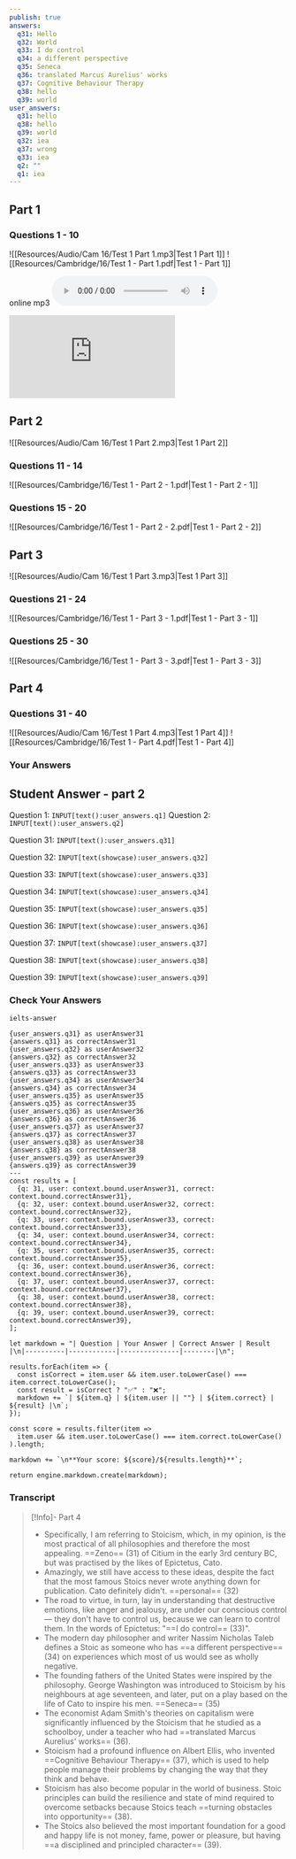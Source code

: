 ```yaml
---
publish: true
answers:
  q31: Hello
  q32: World
  q33: I do control
  q34: a different perspective
  q35: Seneca
  q36: translated Marcus Aurelius' works
  q37: Cognitive Behaviour Therapy
  q38: hello
  q39: world
user_answers:
  q31: hello
  q38: hello
  q39: world
  q32: iea
  q37: wrong
  q33: iea
  q2: ""
  q1: iea
---
```

## Part 1


	
### Questions 1 - 10
![[Resources/Audio/Cam 16/Test 1 Part 1.mp3|Test 1 Part 1]]
![[Resources/Cambridge/16/Test 1 - Part 1.pdf|Test 1 - Part 1]]

online mp3
![alt text](https://ia802202.us.archive.org/15/items/cambridge-ielts-1-to-18-pdf-audio/5.%20Cambridge%20Books/Cambridge%20IELTS%2016/Cambridge%20IELTS%2016-Audio/Test%201%20Part%204.mp3)

<iframe scrolling="no" style="overflow: hidden;" src="https://ttl-s3.williamtran.tech/Week%204.pdf#view=FitV" frameborder="0"></iframe>

## Part 2
![[Resources/Audio/Cam 16/Test 1 Part 2.mp3|Test 1 Part 2]]

### Questions 11 - 14
![[Resources/Cambridge/16/Test 1 - Part 2 - 1.pdf|Test 1 - Part 2 - 1]]

### Questions 15 - 20
![[Resources/Cambridge/16/Test 1 - Part 2 - 2.pdf|Test 1 - Part 2 - 2]]


## Part 3
![[Resources/Audio/Cam 16/Test 1 Part 3.mp3|Test 1 Part 3]]

### Questions 21 - 24
![[Resources/Cambridge/16/Test 1 - Part 3 - 1.pdf|Test 1 - Part 3 - 1]]

### Questions 25 - 30
![[Resources/Cambridge/16/Test 1 - Part 3 - 3.pdf|Test 1 - Part 3 - 3]]

## Part 4

### Questions 31 - 40
![[Resources/Audio/Cam 16/Test 1 Part 4.mp3|Test 1 Part 4]]
![[Resources/Cambridge/16/Test 1 - Part 4.pdf|Test 1 - Part 4]]

### Your Answers
## Student Answer - part 2
Question 1: `INPUT[text():user_answers.q1]`
Question 2: `INPUT[text():user_answers.q2]`

Question 31: `INPUT[text():user_answers.q31]`

Question 32: `INPUT[text(showcase):user_answers.q32]`

Question 33: `INPUT[text(showcase):user_answers.q33]`

Question 34: `INPUT[text(showcase):user_answers.q34]`

Question 35: `INPUT[text(showcase):user_answers.q35]`

Question 36: `INPUT[text(showcase):user_answers.q36]`

Question 37: `INPUT[text(showcase):user_answers.q37]`

Question 38: `INPUT[text(showcase):user_answers.q38]`

Question 39: `INPUT[text(showcase):user_answers.q39]`

### Check Your Answers
```ielts-answer```

```meta-bind-js-view
{user_answers.q31} as userAnswer31
{answers.q31} as correctAnswer31
{user_answers.q32} as userAnswer32
{answers.q32} as correctAnswer32
{user_answers.q33} as userAnswer33
{answers.q33} as correctAnswer33
{user_answers.q34} as userAnswer34
{answers.q34} as correctAnswer34
{user_answers.q35} as userAnswer35
{answers.q35} as correctAnswer35
{user_answers.q36} as userAnswer36
{answers.q36} as correctAnswer36
{user_answers.q37} as userAnswer37
{answers.q37} as correctAnswer37
{user_answers.q38} as userAnswer38
{answers.q38} as correctAnswer38
{user_answers.q39} as userAnswer39
{answers.q39} as correctAnswer39
---
const results = [
  {q: 31, user: context.bound.userAnswer31, correct: context.bound.correctAnswer31},
  {q: 32, user: context.bound.userAnswer32, correct: context.bound.correctAnswer32},
  {q: 33, user: context.bound.userAnswer33, correct: context.bound.correctAnswer33},
  {q: 34, user: context.bound.userAnswer34, correct: context.bound.correctAnswer34},
  {q: 35, user: context.bound.userAnswer35, correct: context.bound.correctAnswer35},
  {q: 36, user: context.bound.userAnswer36, correct: context.bound.correctAnswer36},
  {q: 37, user: context.bound.userAnswer37, correct: context.bound.correctAnswer37},
  {q: 38, user: context.bound.userAnswer38, correct: context.bound.correctAnswer38},
  {q: 39, user: context.bound.userAnswer39, correct: context.bound.correctAnswer39},
];

let markdown = "| Question | Your Answer | Correct Answer | Result |\n|----------|------------|---------------|--------|\n";

results.forEach(item => {
  const isCorrect = item.user && item.user.toLowerCase() === item.correct.toLowerCase();
  const result = isCorrect ? "✅" : "❌";
  markdown += `| ${item.q} | ${item.user || ""} | ${item.correct} | ${result} |\n`;
});

const score = results.filter(item => 
  item.user && item.user.toLowerCase() === item.correct.toLowerCase()
).length;

markdown += `\n**Your score: ${score}/${results.length}**`;

return engine.markdown.create(markdown);
```

### Transcript

> [!Info]- Part 4
> - Specifically, I am referring to Stoicism, which, in my opinion, is the most practical of all philosophies and therefore the most appealing. ==Zeno== (31) of Citium in the early 3rd century BC, but was practised by the likes of Epictetus, Cato.
> - Amazingly, we still have access to these ideas, despite the fact that the most famous Stoics never wrote anything down for publication. Cato definitely didn't. ==personal== (32)
> - The road to virtue, in turn, lay in understanding that destructive emotions, like anger and jealousy, are under our conscious control — they don't have to control us, because we can learn to control them. In the words of Epictetus: "==I do control== (33)".
> - The modern day philosopher and writer Nassim Nicholas Taleb defines a Stoic as someone who has ==a different perspective== (34) on experiences which most of us would see as wholly negative.
> - The founding fathers of the United States were inspired by the philosophy. George Washington was introduced to Stoicism by his neighbours at age seventeen, and later, put on a play based on the life of Cato to inspire his men. ==Seneca== (35)
> - The economist Adam Smith's theories on capitalism were significantly influenced by the Stoicism that he studied as a schoolboy, under a teacher who had ==translated Marcus Aurelius' works== (36).
> - Stoicism had a profound influence on Albert Ellis, who invented ==Cognitive Behaviour Therapy== (37), which is used to help people manage their problems by changing the way that they think and behave.
> - Stoicism has also become popular in the world of business. Stoic principles can build the resilience and state of mind required to overcome setbacks because Stoics teach ==turning obstacles into opportunity== (38).
> - The Stoics also believed the most important foundation for a good and happy life is not money, fame, power or pleasure, but having ==a disciplined and principled character== (39).
